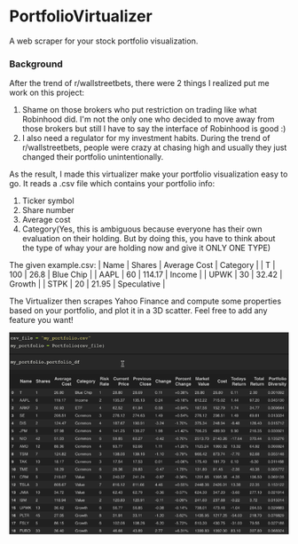 # PortfolioVirtualizer
 A web scraper for your stock portfolio visualization.
 
### Background

After the trend of r/wallstreetbets, there were 2 things I realized put me work on this project: 
1. Shame on those brokers who put restriction on trading like what Robinhood did. I'm not the only one who decided to move away from those brokers but still I have to say the interface of Robinhood is good :)
2. I also need a regulator for my investment habits. During the trend of r/wallstreetbets, people were crazy at chasing high and usually they just changed their portfolio unintentionally.

As the result, I made this virtualizer make your portfolio visualization easy to go. It reads a .csv file which contains your portfolio info:
1. Ticker symbol
2. Share number
3. Average cost
4. Category(Yes, this is ambiguous because everyone has their own evaluation on their holding. But by doing this, you have to think about the type of whay your are holding now and give it ONLY ONE TYPE)

The given example.csv:
| Name  | Shares | Average Cost  | Category |
| T | 100 | 26.8 | Blue Chip |
| AAPL | 60 | 114.17 | Income |
| UPWK | 30 | 32.42 | Growth |
| STPK | 20 | 21.95 | Speculative |

The Virtualizer then scrapes Yahoo Finance and compute some properties based on your portfolio, and plot it in a 3D scatter. Feel free to add any feature you want!

![](https://github.com/yeliuyChuy/PortfolioVirtualizer/blob/main/demo_pics/Test.gif)
